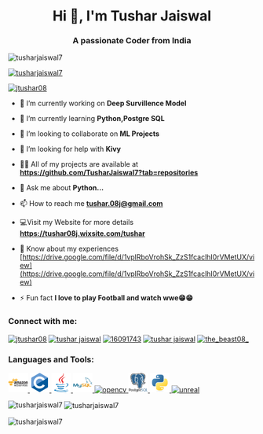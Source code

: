 

<h1 align="center">Hi 👋, I'm Tushar Jaiswal</h1>
<h3 align="center">A passionate Coder from India</h3>

<p align="left"> <img src="https://komarev.com/ghpvc/?username=tusharjaiswal7&label=Profile%20views&color=0e75b6&style=flat" alt="tusharjaiswal7" /> </p>

<p align="left"> <a href="https://github.com/ryo-ma/github-profile-trophy"><img src="https://github-profile-trophy.vercel.app/?username=tusharjaiswal7" alt="tusharjaiswal7" /></a> </p>


<p align="left"> <a href="https://twitter.com/jtushar08" target="blank"><img src="https://img.shields.io/twitter/follow/jtushar08?logo=twitter&style=for-the-badge" alt="jtushar08" /></a> </p>


- 🔭 I’m currently working on **Deep Survillence Model**

- 🌱 I’m currently learning **Python,Postgre SQL**

- 👯 I’m looking to collaborate on **ML Projects**

- 🤝 I’m looking for help with **Kivy**

- 👨‍💻 All of my projects are available at **https://github.com/TusharJaiswal7?tab=repositories**

- 💬 Ask me about **Python...**

- 📫 How to reach me **tushar.08j@gmail.com**

- 💻Visit my Website for more details **https://tushar08j.wixsite.com/tushar**

- 📄 Know about my experiences [https://drive.google.com/file/d/1vplRboVrohSk_ZzS1fcaclhI0rVMetUX/view](https://drive.google.com/file/d/1vplRboVrohSk_ZzS1fcaclhI0rVMetUX/view)

- ⚡ Fun fact **I love to play Football and watch wwe😁😁**

<h3 align="left">Connect with me:</h3>
<p align="left">
<a href="https://twitter.com/jtushar08" target="blank"><img align="center" src="https://raw.githubusercontent.com/rahuldkjain/github-profile-readme-generator/master/src/images/icons/Social/twitter.svg" alt="jtushar08" height="30" width="40" /></a>
<a href="https://linkedin.com/in/tushar jaiswal" target="blank"><img align="center" src="https://raw.githubusercontent.com/rahuldkjain/github-profile-readme-generator/master/src/images/icons/Social/linked-in-alt.svg" alt="tushar jaiswal" height="30" width="40" /></a>
<a href="https://stackoverflow.com/users/16091743" target="blank"><img align="center" src="https://raw.githubusercontent.com/rahuldkjain/github-profile-readme-generator/master/src/images/icons/Social/stack-overflow.svg" alt="16091743" height="30" width="40" /></a>
<a href="https://fb.com/tushar jaiswal" target="blank"><img align="center" src="https://raw.githubusercontent.com/rahuldkjain/github-profile-readme-generator/master/src/images/icons/Social/facebook.svg" alt="tushar jaiswal" height="30" width="40" /></a>
<a href="https://instagram.com/the_beast08_" target="blank"><img align="center" src="https://raw.githubusercontent.com/rahuldkjain/github-profile-readme-generator/master/src/images/icons/Social/instagram.svg" alt="the_beast08_" height="30" width="40" /></a>
</p>

<h3 align="left">Languages and Tools:</h3>
<p align="left"> <a href="https://aws.amazon.com" target="_blank" rel="noreferrer"> <img src="https://raw.githubusercontent.com/devicons/devicon/master/icons/amazonwebservices/amazonwebservices-original-wordmark.svg" alt="aws" width="40" height="40"/> </a> <a href="https://www.cprogramming.com/" target="_blank" rel="noreferrer"> <img src="https://raw.githubusercontent.com/devicons/devicon/master/icons/c/c-original.svg" alt="c" width="40" height="40"/> </a> <a href="https://www.java.com" target="_blank" rel="noreferrer"> <img src="https://raw.githubusercontent.com/devicons/devicon/master/icons/java/java-original.svg" alt="java" width="40" height="40"/> </a> <a href="https://www.mysql.com/" target="_blank" rel="noreferrer"> <img src="https://raw.githubusercontent.com/devicons/devicon/master/icons/mysql/mysql-original-wordmark.svg" alt="mysql" width="40" height="40"/> </a> <a href="https://opencv.org/" target="_blank" rel="noreferrer"> <img src="https://www.vectorlogo.zone/logos/opencv/opencv-icon.svg" alt="opencv" width="40" height="40"/> </a> <a href="https://www.postgresql.org" target="_blank" rel="noreferrer"> <img src="https://raw.githubusercontent.com/devicons/devicon/master/icons/postgresql/postgresql-original-wordmark.svg" alt="postgresql" width="40" height="40"/> </a> <a href="https://www.python.org" target="_blank" rel="noreferrer"> <img src="https://raw.githubusercontent.com/devicons/devicon/master/icons/python/python-original.svg" alt="python" width="40" height="40"/> </a> <a href="https://unrealengine.com/" target="_blank" rel="noreferrer"> <img src="https://raw.githubusercontent.com/kenangundogan/fontisto/036b7eca71aab1bef8e6a0518f7329f13ed62f6b/icons/svg/brand/unreal-engine.svg" alt="unreal" width="40" height="40"/> </a> </p>

<p><img align="left" src="https://github-readme-stats.vercel.app/api/top-langs?username=tusharjaiswal7&show_icons=true&locale=en&layout=compact" alt="tusharjaiswal7" /></p>

<p>&nbsp;<img align="center" src="https://github-readme-stats.vercel.app/api?username=tusharjaiswal7&show_icons=true&locale=en" alt="tusharjaiswal7" /></p>

<p><img align="center" src="https://github-readme-streak-stats.herokuapp.com/?user=tusharjaiswal7&" alt="tusharjaiswal7" /></p>
